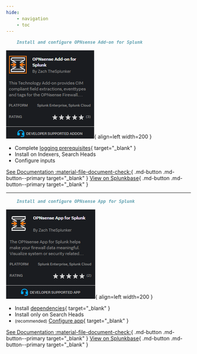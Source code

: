 ```yaml
---
hide:
    - navigation
    - toc
---
```


``` markdown title="Step 1"
    Install and configure OPNsense Add-on for Splunk
```

<div class="result" markdown>

![OPNsense Add-on for Splunk](/images/splunkbase-ta-opnsense.png){ align=left width=200 }

- Complete [logging prerequisites](https://splunk-opnsense-ta.ztsplunker.com/getting-started/prerequisites/){ target="_blank" }
- Install on Indexers, Search Heads
- Configure inputs

[See Documentation :material-file-document-check:](https://splunk-opnsense-ta.ztsplunker.com/landing-page/ "See Documentation"){ .md-button .md-button--primary target="_blank" }
[View on Splunkbase](https://splunkbase.splunk.com/app/4538/ "View on Splunkbase"){ .md-button .md-button--primary target="_blank" }

</div>

---

``` markdown title="Step 2"
    Install and configure OPNsense App for Splunk
```

<div class="result" markdown>

![Image title](/images/splunkbase-app-opnsense.png){ align=left width=200 }

- Install [dependencies](/getting-started/app-dependencies/){ target="_blank" }
- Install only on Search Heads
- <small>(recommended)</small> [Configure app](/getting-started/configure/configure-dma/){ target="_blank" }

[See Documentation :material-file-document-check:](/landing-page/ "See Documentation"){ .md-button .md-button--primary target="_blank" }
[View on Splunkbase](https://splunkbase.splunk.com/app/5372/ "View on Splunkbase"){ .md-button .md-button--primary target="_blank" }

</div>
